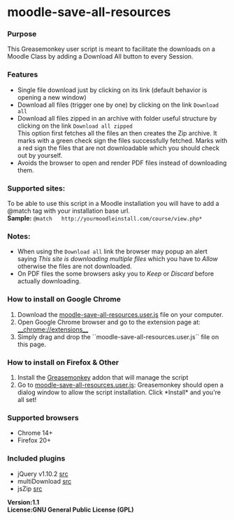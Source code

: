 moodle-save-all-resources
=========================

<h3>Purpose</h3>
This Greasemonkey user script is meant to facilitate the downloads on a Moodle Class by adding a Download All button to every Session.

<h3>Features</h3>
<ul>
    <li>Single file download just by clicking on its link (default behavior is opening a new window)</li>
    <li>Download all files (trigger one by one) by clicking on the link <code>Download all</code></li>
    <li>Download all files zipped in an archive with folder useful structure  by clicking on the link <code>Download all zipped</code><br/>
    This option first fetches all the files an then creates the Zip archive. It marks with a green check sign the files successfully fetched. Marks with a red sign the files that are not downloadable which you should check out by yourself.
    </li>
    <li>Avoids the browser to open and render PDF files instead of downloading them.</li>
</ul>

<h3>Supported sites:</h3>
To be able to use this script in a Moodle installation you will have to add a @match tag with your installation base url.<br/>
<b>Sample:</b>
<code>@match   http://yourmoodleinstall.com/course/view.php*</code>

<h3>Notes:</h3>
<ul>
    <li>When using the <code>Download all</code> link the browser may popup an alert saying <em>This site is downloading multiple files</em> which you have to <em>Allow</em> otherwise the files are not downloaded.</li>
    <li>On PDF files the some browsers asky you to <em>Keep</em> or <em>Discard</em> before actually downloading.</li>
</ul>


<h3>How to install on Google Chrome</h3>
<ol>
    	<li>Download the <a href="../../raw/master/moodle-save-all-resources.user.js">moodle-save-all-resources.user.js</a> file on your computer.</li>
	<li>Open Google Chrome browser and go to the extension page at: <a href="__chrome://extensions__">__chrome://extensions__</a></li>
	<li>Simply drag and drop the ``moodle-save-all-resources.user.js`` file on this page.</li>
</ol>

<h3>How to install on Firefox & Other</h3>
<ol>
    	<li>Install the <a href="https://addons.mozilla.org/en-US/firefox/addon/greasemonkey/">Greasemonkey</a> addon that will manage the script</li>
	<li>Go to <a href="../../raw/master/moodle-save-all-resources.user.js">moodle-save-all-resources.user.js</a>: Greasemonkey should open a dialog window to allow the script installation. Click *Install* and you're all set!</li>
</ol>


<h3>Supported browsers</h3>
<ul>
    <li>Chrome 14+</li>
    <li>Firefox 20+</li>
</ul>

<h3>Included plugins</h3>
<ul>
    <li>jQuery v1.10.2 <a href="https://ajax.googleapis.com/ajax/libs/jquery/1.10.2/jquery.min.js">src</a></li>
    <li>multiDownload <a href="https://rawgit.com/sapeish/multiDownload/use-a-download/jquery.multiDownload.js">src</a></li>
    <li>jsZip <a href="https://rawgit.com/Trekky12/jszip/load-from-url/jszip.js">src</a></li>
</ul>

<b>Version:<b>1.1
<br/>
<b>License:<b>GNU General Public License (GPL)
